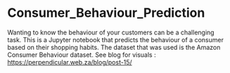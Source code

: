 # Consumer_Behaviour_Prediction
Wanting to know the behaviour of your customers can be a challenging task. This is a Jupyter notebook that predicts the behaviour of a consumer based on their shopping habits. The dataset that was used is the Amazon Consumer Behaviour dataset.
See blog for visuals : https://perpendicular.web.za/blog/post-15/
